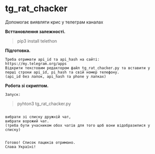 # tg_rat_chacker
Допомогає виявляти крис у телеграм каналах

**Всттановлення залежності.**
> pip3 install telethon

**Підготовка.**
```
Треба отримати api_id та api_hash на сайті: https://my.telegram.org/apps
Відкрити текстовим редактором файл tg_rat_chacker.py та вставити у перші строки api_id, pi_hash та свій номер телефону.
(api_id без лапок, api_hash та phone у лапках)
```

**Робота зі скриптом.**
```
Запуск:
```

> pyhton3 tg_rat_chacker.py
```

вибрати зі списку дружній чат,
вибрати ворожий чат.
(треба бути учасником обох чатів для того щоб вони відобразилися у списку)


Готово! Список пацюків отримано.
Слава Україні!
```
